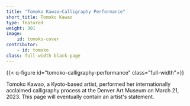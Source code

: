 ```yaml
---
title: "Tomoko Kawao—Calligraphy Performance"
short_title: Tomoko Kawao
type: featured
weight: 301
image:
    id: tomoko-cover
contributor:
    - id: tomoko
class: full-width black-page
---
```


{{< q-figure id="tomoko-calligraphy-performance" class="full-width">}}

Tomoko Kawao, a Kyoto-based artist, performed her internationally acclaimed calligraphy process at the Denver Art Museum on March 21, 2023. This page will eventually contain an artist's statement. 